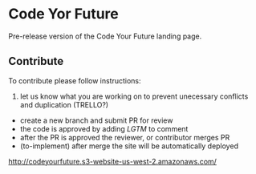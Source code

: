 # Code Yor Future

Pre-release version of the Code Your Future landing page.

## Contribute

To contribute please follow instructions: 

1. let us know what you are working on to prevent unecessary conflicts and duplication (TRELLO?)
- create a new branch and submit PR for review
- the code is approved by adding _LGTM_ to comment
- after the PR is approved the reviewer, or contributor merges PR
- (to-implement) after merge the site will be automatically deployed

http://codeyourfuture.s3-website-us-west-2.amazonaws.com/
